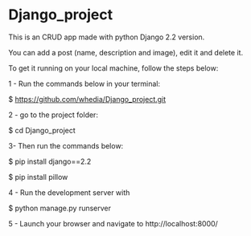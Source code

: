 # Django_project

This is an CRUD app made with python Django 2.2 version.

You can add a post (name, description and image), edit it and delete it.

To get it running on your local machine, follow the steps below:

1 - Run the commands below in your terminal:

$ https://github.com/whedia/Django_project.git

2 - go to the project folder:

$ cd Django_project

3- Then run the commands below:

$ pip install django==2.2

$ pip install pillow

4 - Run the development server with

$ python manage.py runserver

5 - Launch your browser and navigate to http://localhost:8000/
